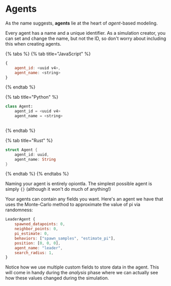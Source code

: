 # Agents

As the name suggests, **agents** lie at the heart of _agent_-based modeling.

Every agent has a name and a unique identifier. As a simulation creator, you can set and change the name, but not the ID, so don't worry about including this when creating agents.

{% tabs %}
{% tab title="JavaScript" %}
```javascript
{
    agent_id: <uuid v4>,
    agent_name: <string>
}
```
{% endtab %}

{% tab title="Python" %}
```python
class Agent:
    agent_id = <uuid v4>
    agent_name = <string>
    
```
{% endtab %}

{% tab title="Rust" %}
```rust
struct Agent {
    agent_id: uuid,
    agent_name: String
}
```
{% endtab %}
{% endtabs %}

Naming your agent is entirely opiontla. The simplest possible agent is simply `{}` \(although it won't do much of anything!\)

Your agents can contain any fields you want. Here's an agent we have that uses the Monte-Carlo method to approximate the value of pi via randomness:

```javascript
LeaderAgent {
    spawned_datapoints: 0,
    neighbor_points: 0,
    pi_estimate: 0,
    behaviors: ["spawn_samples", "estimate_pi"],
    position: [0, 0, 0],
    agent_name: "leader",
    search_radius: 1,
}
```

Notice how we use multiple custom fields to store data in the agent. This will come in handy during the _analysis_ phase where we can actually see how these values changed during the simulation.

### 

